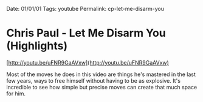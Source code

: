 Date: 01/01/01
Tags: youtube
Permalink: cp-let-me-disarm-you

# Chris Paul - Let Me Disarm You (Highlights)

[http://youtu.be/uFNR9GaAVxw](http://youtu.be/uFNR9GaAVxw)

Most of the moves he does in this video are things he's mastered in the last few years, ways to free himself without having to be as explosive. It's incredible to see how simple but precise moves can create that much space for him.
